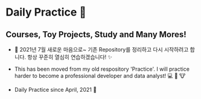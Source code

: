 # Daily Practice :muscle:
## Courses, Toy Projects, Study and Many Mores!

- :wave: 2021년 7월 새로운 마음으로~ 기존 Repository를 정리하고 다시 시작하려고 합니다.
   항상 꾸준히 열심히 연습하겠습니다! :sparkles:

- This has been moved from my old respository 'Practice'. 
  I will practice harder to become a professional developer and data analyst! 
  :computer: :snail: :cow: 
  
- Daily Practice since April, 2021 
:musical_note:
